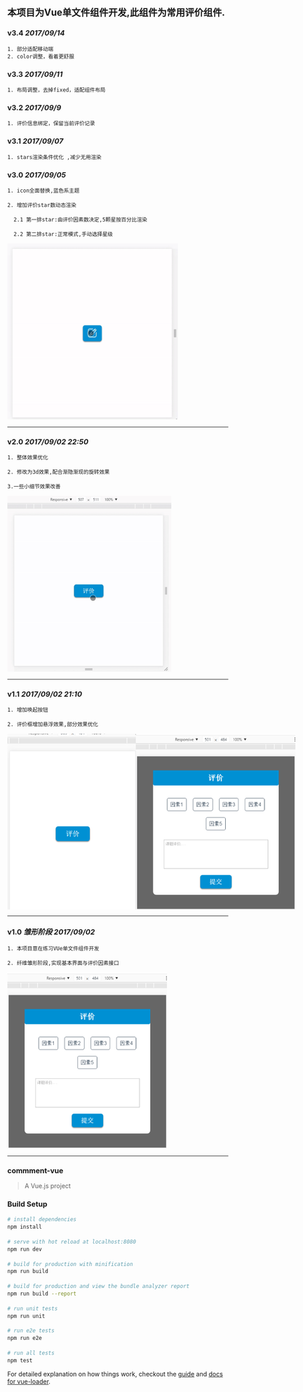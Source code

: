 ## 本项目为Vue单文件组件开发,此组件为常用评价组件.

### v3.4 *2017/09/14*
```
1. 部分适配移动端
2. color调整，看着更舒服
```

### v3.3 *2017/09/11*
```
1. 布局调整，去掉fixed，适配组件布局
```

### v3.2 *2017/09/9*
```
1. 评价信息绑定，保留当前评价记录
```
### v3.1 *2017/09/07*
```
1. stars渲染条件优化 ,减少无用渲染
```
### v3.0 *2017/09/05*
```
1. icon全面替换,蓝色系主题

2. 增加评价star数动态渲染

  2.1 第一排star:由评价因素数决定,5颗星按百分比渲染
  
  2.2 第二排star:正常模式,手动选择星级
```
<img src="src/img/v3.0-1.gif" height="400px">

---

### v2.0 *2017/09/02 22:50*
```
1. 整体效果优化

2. 修改为3d效果,配合渐隐渐现的旋转效果

3.一些小细节效果改善
```
<img src="src/img/v2.0-1.gif" height="400px">

---

### v1.1 *2017/09/02 21:10*
```
1. 增加唤起按钮

2. 评价框增加悬浮效果,部分效果优化
```
<div style="display:flex">
<img src="src/img/v1.1-1.png" height="400px">
<img src="src/img/v1.1-2.png" height="400px">
</div>

---

### v1.0 *雏形阶段 2017/09/02*

```
1. 本项目意在练习VUe单文件组件开发

2. 纤维雏形阶段,实现基本界面与评价因素接口
```
<img src="src/img/v1.1-2.png" height="400px">

---

### commment-vue

> A Vue.js project

### Build Setup

``` bash
# install dependencies
npm install

# serve with hot reload at localhost:8080
npm run dev

# build for production with minification
npm run build

# build for production and view the bundle analyzer report
npm run build --report

# run unit tests
npm run unit

# run e2e tests
npm run e2e

# run all tests
npm test
```

For detailed explanation on how things work, checkout the [guide](http://vuejs-templates.github.io/webpack/) and [docs for vue-loader](http://vuejs.github.io/vue-loader).
